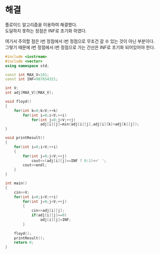 # 해결 
플로이드 알고리즘을 이용하여 해결했다.  
도달하지 못하는 정점은 INF로 초기화 하였다.  

여기서 주의할 점은 i번 정점에서 i번 정점으로 무조건 갈 수 있는 것이 아닌 부분이다.  
그렇기 때문에 i번 정점에서 i번 정점으로 가는 간선은 INF로 초기화 되어있어야 한다.  
```c++
#include <iostream>
#include <vector>
using namespace std;

const int MAX_V=101;
const int INF=987654321;

int V;
int adj[MAX_V][MAX_V];

void floyd()
{
    for(int k=0;k<V;++k)
        for(int i=0;i<V;++i)
            for(int j=0;j<V;++j)
                adj[i][j]=min(adj[i][j],adj[i][k]+adj[k][j]);
}

void printResult()
{
    for(int i=0;i<V;++i)
    {
        for(int j=0;j<V;++j)
            cout<<(adj[i][j]==INF ? 0:1)<<' ';
        cout<<endl;
    }
}

int main()
{
    cin>>V;
    for(int i=0;i<V;++i)
        for(int j=0;j<V;++j)
        {
            cin>>adj[i][j];
            if(adj[i][j]==0)
                adj[i][j]=INF;
        }
    
    floyd();
    printResult();
    return 0;
}
```
